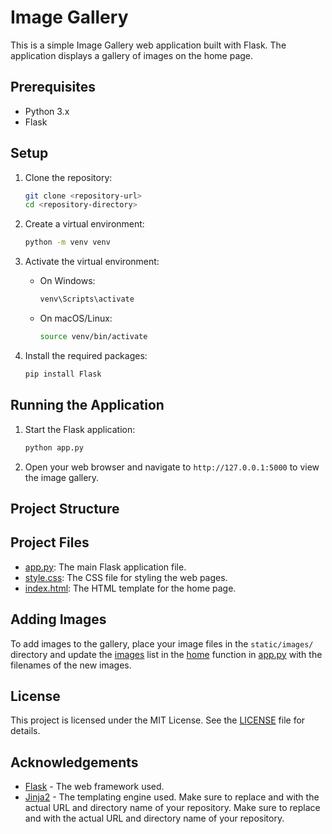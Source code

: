 # Image Gallery

This is a simple Image Gallery web application built with Flask. The application displays a gallery of images on the home page.

## Prerequisites

- Python 3.x
- Flask

## Setup

1. Clone the repository:
    ```sh
    git clone <repository-url>
    cd <repository-directory>
    ```

2. Create a virtual environment:
    ```sh
    python -m venv venv
    ```

3. Activate the virtual environment:
    - On Windows:
        ```sh
        venv\Scripts\activate
        ```
    - On macOS/Linux:
        ```sh
        source venv/bin/activate
        ```

4. Install the required packages:
    ```sh
    pip install Flask
    ```

## Running the Application

1. Start the Flask application:
    ```sh
    python app.py
    ```

2. Open your web browser and navigate to `http://127.0.0.1:5000` to view the image gallery.

## Project Structure

## Project Files

- [app.py](http://_vscodecontentref_/2): The main Flask application file.
- [style.css](http://_vscodecontentref_/3): The CSS file for styling the web pages.
- [index.html](http://_vscodecontentref_/4): The HTML template for the home page.

## Adding Images

To add images to the gallery, place your image files in the `static/images/` directory and update the [images](http://_vscodecontentref_/5) list in the [home](http://_vscodecontentref_/6) function in [app.py](http://_vscodecontentref_/7) with the filenames of the new images.

## License

This project is licensed under the MIT License. See the [LICENSE](http://_vscodecontentref_/8) file for details.

## Acknowledgements

- [Flask](https://flask.palletsprojects.com/) - The web framework used.
- [Jinja2](https://palletsprojects.com/p/jinja/) - The templating engine used.
Make sure to replace <repository-url> and <repository-directory> with the actual URL and directory name of your repository. Make sure to replace <repository-url> and <repository-directory> with the actual URL and directory name of your repository.
